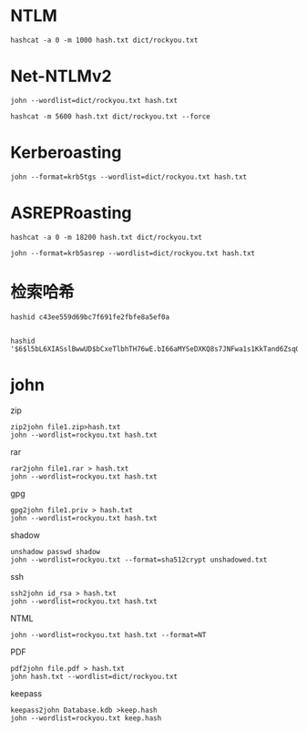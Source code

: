 # NTLM
```
hashcat -a 0 -m 1000 hash.txt dict/rockyou.txt
```

# Net-NTLMv2
```
john --wordlist=dict/rockyou.txt hash.txt

hashcat -m 5600 hash.txt dict/rockyou.txt --force
```


# Kerberoasting
```
john --format=krb5tgs --wordlist=dict/rockyou.txt hash.txt
```


# ASREPRoasting
```
hashcat -a 0 -m 18200 hash.txt dict/rockyou.txt

john --format=krb5asrep --wordlist=dict/rockyou.txt hash.txt
```

# 检索哈希 

```
hashid c43ee559d69bc7f691fe2fbfe8a5ef0a


hashid '$6$l5bL6XIASslBwwUD$bCxeTlbhTH76wE.bI66aMYSeDXKQ8s7JNFwa1s1KkTand6ZsqQKAF3G0tHD9bd59e5NAz/s7DQcAojRTWNpZX0'
```

# john

zip
```
zip2john file1.zip>hash.txt
john --wordlist=rockyou.txt hash.txt
```

rar
```
rar2john file1.rar > hash.txt
john --wordlist=rockyou.txt hash.txt
```

gpg
```
gpg2john file1.priv > hash.txt
john --wordlist=rockyou.txt hash.txt
```

shadow
```
unshadow passwd shadow
john --wordlist=rockyou.txt --format=sha512crypt unshadowed.txt
```

ssh
```
ssh2john id_rsa > hash.txt
john --wordlist=rockyou.txt hash.txt
```

NTML
```
john --wordlist=rockyou.txt hash.txt --format=NT
```

PDF
```
pdf2john file.pdf > hash.txt
john hash.txt --wordlist=dict/rockyou.txt
```

keepass
```
keepass2john Database.kdb >keep.hash
john --wordlist=rockyou.txt keep.hash 
```